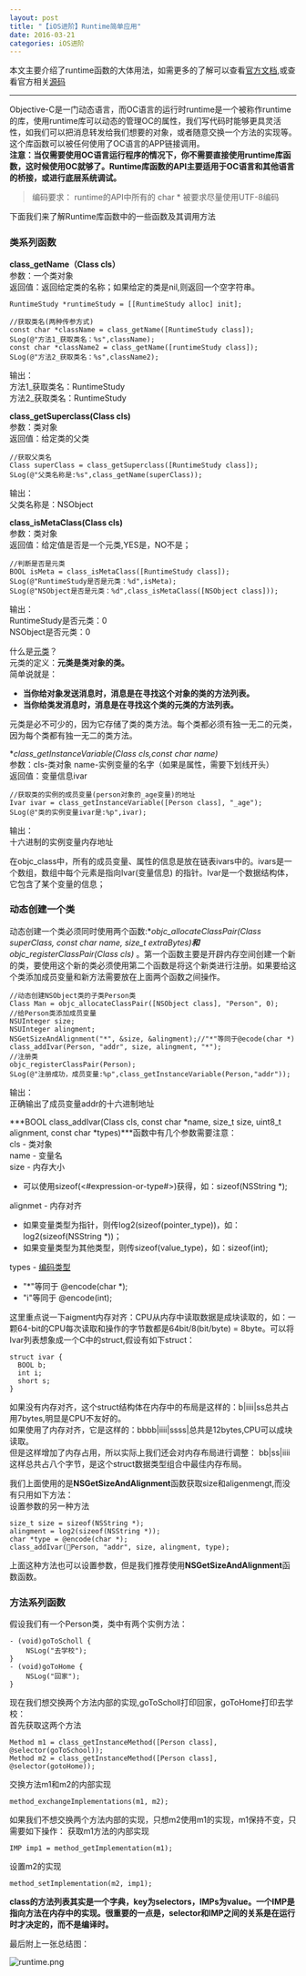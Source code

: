 ```yaml
---
layout: post
title: "【iOS进阶】Runtime简单应用"
date: 2016-03-21
categories: iOS进阶
---
```


本文主要介绍了runtime函数的大体用法，如需更多的了解可以查看[官方文档](https://developer.apple.com/library/mac/documentation/Cocoa/Conceptual/ObjCRuntimeGuide/Articles/ocrtInteracting.html#//apple_ref/doc/uid/TP40008048-CH103-SW1),或查看官方相关[源码](http://opensource.apple.com/tarballs/objc4/)

***

Objective-C是一门动态语言，而OC语言的运行时runtime是一个被称作runtime的库，使用runtime库可以动态的管理OC的属性，我们写代码时能够更具灵活性，如我们可以把消息转发给我们想要的对象，或者随意交换一个方法的实现等。这个库函数可以被任何使用了OC语言的APP链接调用。   
**注意：当仅需要使用OC语言运行程序的情况下，你不需要直接使用runtime库函数，这时候使用OC就够了。Runtime库函数的API主要适用于OC语言和其他语言的桥接，或进行底层系统调试。**   

> 编码要求：
    runtime的API中所有的 char * 被要求尽量使用UTF-8编码


下面我们来了解Runtime库函数中的一些函数及其调用方法

### 类系列函数   
**class_getName（Class cls）**   
参数：一个类对象   
返回值：返回给定类的名称；如果给定的类是nil,则返回一个空字符串。

    RuntimeStudy *runtimeStudy = [[RuntimeStudy alloc] init];

    //获取类名(两种传参方式)    
    const char *className = class_getName([RuntimeStudy class]);    
    SLog(@"方法1_获取类名：%s",className);    
    const char *className2 = class_getName([runtimeStudy class]);    
    SLog(@"方法2_获取类名：%s",className2);   

输出：   
方法1_获取类名：RuntimeStudy   
方法2_获取类名：RuntimeStudy   

**class_getSuperclass(Class cls)**   
参数：类对象   
返回值：给定类的父类   

    //获取父类名   
    Class superClass = class_getSuperclass([RuntimeStudy class]);   
    SLog(@"父类名称是:%s",class_getName(superClass));

输出：   
父类名称是：NSObject

**class_isMetaClass(Class cls)**   
参数：类对象   
返回值：给定值是否是一个元类,YES是，NO不是；

    //判断是否是元类   
    BOOL isMeta = class_isMetaClass([RuntimeStudy class]);   
    SLog(@"RuntimeStudy是否是元类：%d",isMeta);    
    SLog(@"NSObject是否是元类：%d",class_isMetaClass([NSObject class]));

输出：   
RuntimeStudy是否元类：0   
NSObject是否元类：0

什么是[元类](http://ios.jobbole.com/81657/)？    
元类的定义：**元类是类对象的类。**    
简单说就是：    
+ **当你给对象发送消息时，消息是在寻找这个对象的类的方法列表。**    
+ **当你给类发消息时，消息是在寻找这个类的元类的方法列表。**

元类是必不可少的，因为它存储了类的类方法。每个类都必须有独一无二的元类，因为每个类都有独一无二的类方法。

**class_getInstanceVariable(Class cls,const char *name)**    
参数：cls-类对象 name-实例变量的名字（如果是属性，需要下划线开头）    
返回值：变量信息ivar

    //获取类的实例的成员变量(person对象的_age变量)的地址    
    Ivar ivar = class_getInstanceVariable([Person class], "_age");    
    SLog(@"类的实例变量ivar是:%p",ivar);

输出：    
十六进制的实例变量内存地址

在objc_class中，所有的成员变量、属性的信息是放在链表ivars中的。ivars是一个数组，数组中每个元素是指向Ivar(变量信息)
的指针。Ivar是一个数据结构体，它包含了某个变量的信息；




### 动态创建一个类

动态创建一个类必须同时使用两个函数:**objc_allocateClassPair(Class superClass, const char *name, size_t extraBytes)**和**objc_registerClassPair(Class cls)**
。第一个函数主要是开辟内存空间创建一个新的类，要使用这个新的类必须使用第二个函数是将这个新类进行注册。如果要给这个类添加成员变量和新方法需要放在上面两个函数之间操作。

    //动态创建NSObject类的子类Person类    
    Class Man = objc_allocateClassPair([NSObject class], "Person", 0);   
    //给Person类添加成员变量    
    NSUInteger size;    
    NSUInteger alingment;     
    NSGetSizeAndAlignment("*", &size, &alingment);//"*"等同于@ecode(char *)     
    class_addIvar(Person, "addr", size, alingment, "*");    
    //注册类    
    objc_registerClassPair(Person);    
    SLog(@"注册成功，成员变量:%p",class_getInstanceVariable(Person,"addr"));

输出：    
正确输出了成员变量addr的十六进制地址

***BOOL class_addIvar(Class cls, const char *name, size_t size, uint8_t alignment, const char *types)***函数中有几个参数需要注意：   
cls - 类对象    
name - 变量名    
size - 内存大小    
+ 可以使用sizeof(<#expression-or-type#>)获得，如：sizeof(NSString *);

alignmet - 内存对齐    
+ 如果变量类型为指针，则传log2(sizeof(pointer_type))，如：log2(sizeof(NSString *))；    
+ 如果变量类型为其他类型，则传sizeof(value_type)，如：sizeof(int);

types - [编码类型](https://developer.apple.com/library/mac/documentation/Cocoa/Conceptual/ObjCRuntimeGuide/Articles/ocrtTypeEncodings.html#//apple_ref/doc/uid/TP40008048-CH100-SW1)    
+ "*"等同于 @encode(char *);    
+ "i"等同于 @encode(int);

这里重点说一下aigment内存对齐：CPU从内存中读取数据是成块读取的，如：一颗64-bit的CPU每次读取和操作的字节数都是64bit/8(bit/byte) = 8byte。可以将Ivar列表想象成一个C中的struct,假设有如下struct：

    struct ivar {
      BOOL b;
      int i;
      short s;
    }

如果没有内存对齐，这个struct结构体在内存中的布局是这样的：b|iiii|ss总共占用7bytes,明显是CPU不友好的。   
如果使用了内存对齐，它是这样的：bbbb|iiii|ssss|总共是12bytes,CPU可以成块读取。    
但是这样增加了内存占用，所以实际上我们还会对内存布局进行调整：
bb|ss|iiii这样总共占八个字节，是这个struct数据类型组合中最佳内存布局。

我们上面使用的是**NSGetSizeAndAlignment**函数获取size和aligenmengt,而没有只用如下方法：    
设置参数的另一种方法    

    size_t size = sizeof(NSString *);    
    alingment = log2(sizeof(NSString *));   
    char *type = @encode(char *);    
    class_addIvar(Person, "addr", size, alingment, type);

上面这种方法也可以设置参数，但是我们推荐使用**NSGetSizeAndAlignment**函数函数。

### 方法系列函数
假设我们有一个Person类，类中有两个实例方法：

    - (void)goToScholl {
        NSLog("去学校");
    }
    - (void)goToHome {
        NSLog("回家");
    }    

现在我们想交换两个方法内部的实现,goToScholl打印回家，goToHome打印去学校：    
首先获取这两个方法

    Method m1 = class_getInstanceMethod([Person class], @selector(goToSchool));
    Method m2 = class_getInstanceMethod([Person class], @selector(gotoHome));

交换方法m1和m2的内部实现

    method_exchangeImplementations(m1, m2);

如果我们不想交换两个方法内部的实现，只想m2使用m1的实现，m1保持不变，只需要如下操作：
获取m1方法的内部实现

    IMP imp1 = method_getImplementation(m1);

设置m2的实现

    method_setImplementation(m2, imp1);

**class的方法列表其实是一个字典，key为selectors，IMPs为value。一个IMP是指向方法在内存中的实现。很重要的一点是，selector和IMP之间的关系是在运行时才决定的，而不是编译时。**

最后附上一张总结图：

![runtime.png](http://upload-images.jianshu.io/upload_images/2280423-b327efb87260dc94.png?imageMogr2/auto-orient/strip%7CimageView2/2/w/1240)